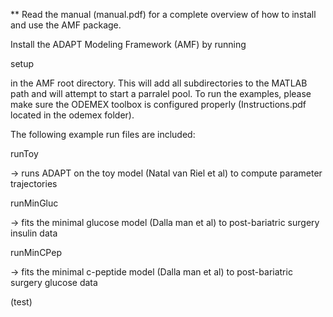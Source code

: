 ** Read the manual (manual.pdf) for a complete overview of how to install and use the AMF package.

Install the ADAPT Modeling Framework (AMF) by running

setup

in the AMF root directory. This will add all subdirectories to the MATLAB path and will attempt to start a parralel pool.
To run the examples, please make sure the ODEMEX toolbox is configured properly (Instructions.pdf located in the odemex folder).

The following example run files are included:

runToy

-> runs ADAPT on the toy model (Natal van Riel et al) to compute parameter trajectories

runMinGluc

-> fits the minimal glucose model (Dalla man et al) to post-bariatric surgery insulin data

runMinCPep

-> fits the minimal c-peptide model (Dalla man et al) to post-bariatric surgery glucose data

(test)